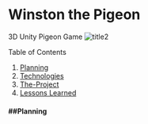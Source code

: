 # Winston the Pigeon
3D Unity Pigeon Game 
![title2](https://user-images.githubusercontent.com/75503351/192620491-a39080ae-d993-45d2-af6e-c629c9dd8719.jpg)

Table of Contents
1. [Planning](#markdown-header-planning)
2. [Technologies](#markdown-header-planning)
3. [The-Project](#markdown-header-the-project)
4. [Lessons Learned](#markdown-header-lessons-learned)


<h4 id="#markdown-header-planning">
##Planning
</h4>
